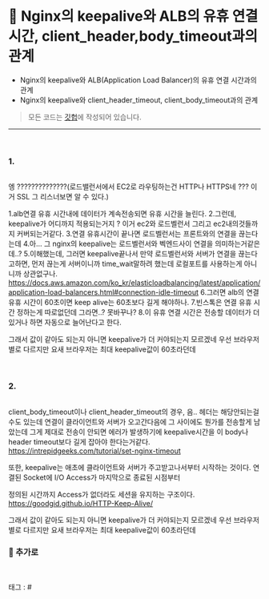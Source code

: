 <p align="center">
<img src="">
</p>

# 📖 Nginx의 keepalive와 ALB의 유휴 연결 시간, client_header,body_timeout과의 관계

* Nginx의 keepalive와 ALB(Application Load Balancer)의 유휴 연결 시간과의 관계
* Nginx의 keepalive와 client_header_timeout, client_body_timeout과의 관계

> 모든 코드는 [깃헙](https://github.com/sooolog/dev-spring-springboot)에 작성되어 있습니다.

* * *

<br>



### 1.

<p align="center">
<img src="">
</p>

엥 ??????????????(로드밸런서에서 EC2로 라우팅하는건 HTTP나 HTTPS네 ???
이거 SSL 그 리스너보면 알 수 있다.)

1.alb연결 유휴 시간내에 데이터가 계속전송되면 유휴 시간을 늘린다.
2.그런데, keepalive가 어디까지 적용되는거지 ? 이거 ec2와 로드벨런서 그리고 ec2내의것들까지 커버되는거같다.
3.연결 유휴시간이 끝나면 로드벨런서는 프론트와의 연결을 끊는다는데
4.아... 그 nginx의 keepalive는 로드벨런서와 벡엔드사이 연결을 의미하는거같은데..?
5.이해했는데, 그러면 keepalive끝나서 만약 로드벨런서와 서버가 연결을 끊는다고하면, 먼저 끊는게
  서버이니까 time_wait말하려 했는데 로컬포트를 사용하는게 아니니까 상관없구나.
https://docs.aws.amazon.com/ko_kr/elasticloadbalancing/latest/application/application-load-balancers.html#connection-idle-timeout
6.그러면 alb의 연결 유휴 시간이 60초이면 keep alive는 60초보다 길게 해야하나.
7.빈스톡은 연결 유휴 시간 정하는게 따로없던데 그라면..? 못바꾸나?
8.이 유휴 연결 시간은 전송할 데이터가 더 있거나 하면 자동으로 늘어난다고 한다.

그래서 값이 같아도 되는지 아니면 keepalive가 더 커야되는지 모르겠네 우선 브라우저별로 다르지만 요새 브라우저는 최대
keepalive값이 60초라던데

<br>



### 2.

<p align="center">
<img src="">
</p>

client_body_timeout이나 client_header_timeout의 경우, 음..
헤더는 해당안되는걸수도 있는데 연결이 클라이언트와 서버가 오고간다음에 그 사이에도
뭔가를 전송할게 남았는데 그게 제대로 전송이 안되면 에러가 발생하기에 keepalive시간을
이 body나 header timeout보다 길게 잡아야 한다는거같다.
https://intrepidgeeks.com/tutorial/set-nginx-timeout

또한, keepalive는 애초에 클라이언트와 서버가 주고받고나서부터 시작하는 것이다.
연결된 Socket에 I/O Access가 마지막으로 종료된 시점부터

정의된 시간까지 Access가 없더라도 세션을 유지하는 구조이다.
https://goodgid.github.io/HTTP-Keep-Alive/
<br>

그래서 값이 같아도 되는지 아니면 keepalive가 더 커야되는지 모르겠네 우선 브라우저별로 다르지만 요새 브라우저는 최대
keepalive값이 60초라던데

### 🚀 추가로

<br>



태그 : #